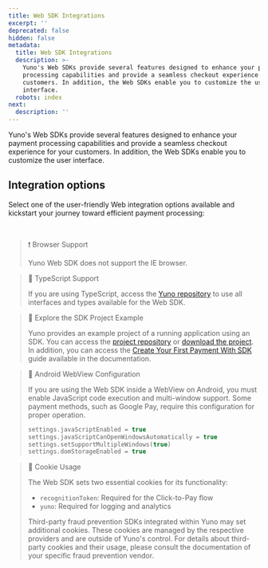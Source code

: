 ```yaml
---
title: Web SDK Integrations
excerpt: ''
deprecated: false
hidden: false
metadata:
  title: Web SDK Integrations
  description: >-
    Yuno's Web SDKs provide several features designed to enhance your payment
    processing capabilities and provide a seamless checkout experience for your
    customers. In addition, the Web SDKs enable you to customize the user
    interface.
  robots: index
next:
  description: ''
---
```

Yuno's Web SDKs provide several features designed to enhance your payment processing capabilities and provide a seamless checkout experience for your customers. In addition, the Web SDKs enable you to customize the user interface.

## Integration options

Select one of the user-friendly Web integration options available and kickstart your journey toward efficient payment processing:

<Shelf classname="link_cards_container">
  <YunoCard title="Full SDK" href="https://docs.y.uno/docs/full-checkout-sdk" titleSize="h4" description="Render the payment methods your company has available in the checkout and for user enrollment." />

  <YunoCard title="Lite SDK (Payment)" href="https://docs.y.uno/docs/lite-checkout-sdk" titleSize="h4" description="With this option, you control which payment methods will be shown to the user during checkout and enrollment." />

  <YunoCard title="Lite SDK (Enrollment)" href="https://docs.y.uno/docs/enrollment-lite-sdk" titleSize="h4" description="Simplify the user enrollment of payment methods." />

  <YunoCard title="Secure Fields" href="https://docs.y.uno/docs/secure-fields-payment" titleSize="h4" description="Create and customize your own checkout with prebuilt UI components." />

  <YunoCard title="Headless SDK (Payment)" href="https://docs.y.uno/docs/headless-sdk-payment" titleSize="h4" description="Customize the checkout without having to be PCI compliant." />

  <YunoCard title="Headless SDK (Enrollment)" href="https://docs.y.uno/docs/headless-sdk-enrollment" titleSize="h4" description="Customize the enrollment of new payment methods." />

  <YunoCard title="Direct Workflow" href="https://docs.y.uno/docs/direct-flow" titleSize="h4" />
</Shelf>

<br />

> ❗️ Browser Support
>
> Yuno Web SDK does not support the IE browser.

> 🚧 TypeScript Support
>
> If you are using TypeScript, access the [Yuno repository](https://github.com/yuno-payments/yuno-sdk-web/blob/main/typescript/types.ts) to use all interfaces and types available for the Web SDK.

> 📘 Explore the SDK Project Example
>
> Yuno provides an example project of a running application using an SDK. You can access the [project repository](https://github.com/yuno-payments/yuno-sdk-web) or [download the project](https://github.com/yuno-payments/yuno-sdk-web/archive/refs/heads/main.zip). In addition, you can access the [Create Your First Payment With SDK](/docs/step-2-your-first-payment) guide available in the documentation.

> 🚧 Android WebView Configuration
>
> If you are using the Web SDK inside a WebView on Android, you must enable JavaScript code execution and multi-window support. Some payment methods, such as Google Pay, require this configuration for proper operation.
>
> ```kotlin
> settings.javaScriptEnabled = true
> settings.javaScriptCanOpenWindowsAutomatically = true
> settings.setSupportMultipleWindows(true)
> settings.domStorageEnabled = true
> ```

> 🚧 Cookie Usage
>
> The Web SDK sets two essential cookies for its functionality:
>
> * `recognitionToken`: Required for the Click-to-Pay flow
> * `yuno`: Required for logging and analytics
>
> Third-party fraud prevention SDKs integrated within Yuno may set additional cookies. These cookies are managed by the respective providers and are outside of Yuno's control. For details about third-party cookies and their usage, please consult the documentation of your specific fraud prevention vendor.